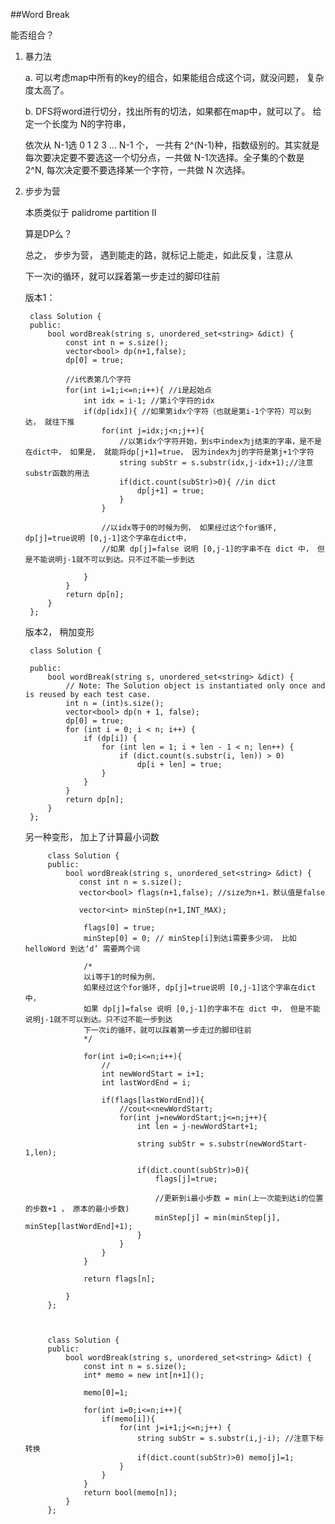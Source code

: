 ##Word Break    

能否组合？

1. 暴力法
	
	a. 可以考虑map中所有的key的组合，如果能组合成这个词，就没问题， 复杂度太高了。

	b. DFS将word进行切分，找出所有的切法，如果都在map中，就可以了。 给定一个长度为 N的字符串，

	依次从 N-1选 0 1 2 3 ... N-1 个， 一共有 2^(N-1)种，指数级别的。其实就是每次要决定要不要选这一个切分点，一共做 N-1次选择。全子集的个数是 2^N, 每次决定要不要选择某一个字符，一共做 N 次选择。

2. 步步为营
	
	本质类似于 palidrome partition II

	算是DP么？

	总之， 步步为营， 遇到能走的路，就标记上能走，如此反复，注意从

	下一次i的循环，就可以踩着第一步走过的脚印往前

	版本1：

		class Solution {
		public:
		    bool wordBreak(string s, unordered_set<string> &dict) {
		        const int n = s.size();
		        vector<bool> dp(n+1,false);
		        dp[0] = true;
		        
		        //i代表第几个字符
		        for(int i=1;i<=n;i++){ //i是起始点
		            int idx = i-1; //第i个字符的idx
		            if(dp[idx]){ //如果第idx个字符（也就是第i-1个字符）可以到达， 就往下推
		                for(int j=idx;j<n;j++){
		                    //以第idx个字符开始，到s中index为j结束的字串，是不是在dict中， 如果是， 就能将dp[j+1]=true， 因为index为j的字符是第j+1个字符
		                    string subStr = s.substr(idx,j-idx+1);//注意 substr函数的用法
		                    if(dict.count(subStr)>0){ //in dict 
		                        dp[j+1] = true;
		                    }
		                }
		                
		                //以idx等于0的时候为例， 如果经过这个for循环, dp[j]=true说明 [0,j-1]这个字串在dict中，
		                //如果 dp[j]=false 说明 [0,j-1]的字串不在 dict 中， 但是不能说明j-1就不可以到达。只不过不能一步到达
		                
		            }
		        }   
		        return dp[n];
		    }
		};

	
	版本2， 稍加变形


		class Solution {

		public:
		    bool wordBreak(string s, unordered_set<string> &dict) {
		        // Note: The Solution object is instantiated only once and is reused by each test case.
		        int n = (int)s.size();
		        vector<bool> dp(n + 1, false);
		        dp[0] = true;
		        for (int i = 0; i < n; i++) {
		            if (dp[i]) {
		                for (int len = 1; i + len - 1 < n; len++) {
		                    if (dict.count(s.substr(i, len)) > 0)
		                        dp[i + len] = true;
		                }
		            }
		        }
		        return dp[n];
		    }
		};

	另一种变形， 加上了计算最小词数

			class Solution {
			public:
			    bool wordBreak(string s, unordered_set<string> &dict) {
			       const int n = s.size();
			       vector<bool> flags(n+1,false); //size为n+1，默认值是false
			       
			       vector<int> minStep(n+1,INT_MAX);
			        
			        flags[0] = true;
			        minStep[0] = 0; // minStep[i]到达i需要多少词， 比如 helloWord 到达‘d’ 需要两个词
			        
			        /* 
			        以i等于1的时候为例， 
			        如果经过这个for循环, dp[j]=true说明 [0,j-1]这个字串在dict中，
			        如果 dp[j]=false 说明 [0,j-1]的字串不在 dict 中， 但是不能说明j-1就不可以到达。只不过不能一步到达
			        下一次i的循环，就可以踩着第一步走过的脚印往前
			        */
			        
			        for(int i=0;i<=n;i++){
			            //
			            int newWordStart = i+1;
			            int lastWordEnd = i;
			            
			            if(flags[lastWordEnd]){
							//cout<<newWordStart;
			                for(int j=newWordStart;j<=n;j++){
			                    int len = j-newWordStart+1;
			                    
			                    string subStr = s.substr(newWordStart-1,len);

			                    if(dict.count(subStr)>0){
			                        flags[j]=true;
			                        
			                        //更新到i最小步数 = min(上一次能到达i的位置的步数+1 ， 原本的最小步数)
			                        minStep[j] = min(minStep[j], minStep[lastWordEnd]+1);
			                    }
			                }
			            }
			        }
			        
			        return flags[n];
			        
			    }
			};



			class Solution {
			public:
			    bool wordBreak(string s, unordered_set<string> &dict) {
			        const int n = s.size();
			        int* memo = new int[n+1]();
			        
			        memo[0]=1;
			        
			        for(int i=0;i<=n;i++){
			            if(memo[i]){
			                for(int j=i+1;j<=n;j++) {
			                    string subStr = s.substr(i,j-i); //注意下标转换
			                    if(dict.count(subStr)>0) memo[j]=1;
			                }
			            }
			        }
			        return bool(memo[n]);
			    }
			};

